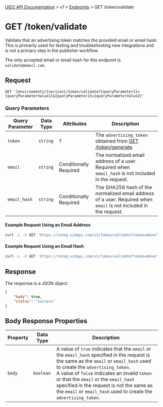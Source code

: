 [UID2 API Documentation](../../README.md) > v1 > [Endpoints](./README.md) > GET /token/validate

# GET /token/validate
Validate that an advertising token matches the provided email or email hash. This is primarily used for testing and troubleshooting new integrations and is not a primary step in the publisher workflow.

The only accepted email or email hash for this endpoint is `validate@email.com`.

## Request 

```GET '{environment}/{version}/token/validate?{queryParameter1}={queryParameterValue1}&{queryParameter2}={queryParameterValue2}'```

###  Query Parameters

| Query Parameter | Data Type | Attributes | Description |
| --- | --- | --- | --- |
| `token` | `string` | ? | The `advertising_token` obtained from [GET /token/generate](./get-token-generate.md). |
| `email` | `string` | Conditionally Required | The normalized email address of a user. Required when `email_hash` is not included in the request. |
| `email_hash` | `string` | Conditionally Required | The SHA256 hash of the normalized email address of a user. Required when `email` is not included in the request. |

#### Example Request Using an Email Address

```sh
curl -L -X GET 'https://integ.uidapi.com/v1/token/validate?token=AdvertisingTokenmZ4dZgeuXXl6DhoXqbRXQbHlHhA96leN94U1uavZVspwKXlfWETZ3b/besPFFvJxNLLySg4QEYHUAiyUrNncgnm7ppu0mi6wU2CW6hssiuEkKfstbo9XWgRUbWNTM+ewMzXXM8G9j8Q=&email=username@example.com' -H 'Authorization: Bearer YourTokenBV3tua4BXNw+HVUFpxLlGy8nWN6mtgMlIk='
```

#### Example Request Using an Email Hash

```sh
curl -L -X GET 'https://integ.uidapi.com/v1/token/validate?token=AdvertisingTokenmZ4dZgeuXXl6DhoXqbRXQbHlHhA96leN94U1uavZVspwKXlfWETZ3b/besPFFvJxNLLySg4QEYHUAiyUrNncgnm7ppu0mi6wU2CW6hssiuEkKfstbo9XWgRUbWNTM+ewMzXXM8G9j8Q=&email_hash=795BCB4BF560F9867AFB3DE2D0D3A94976324007C45EA099EC14E90231540547' -H 'Authorization: Bearer YourTokenBV3tua4BXNw+HVUFpxLlGy8nWN6mtgMlIk='
```

## Response

The response is a JSON object. 


```json
{
    "body": true,
    "status": "success"
}
```

## Body Response Properties

| Property | Data Type | Description |
| --- | --- | --- |
| `body` | `boolean` | A value of `true` indicates that the `email` or the `email_hash` specified in the request is the same as the `email` or `email_hash` used to create the `advertising_token`.<br>A value of `false` indicates an invalid `token` or that the `email` or the `email_hash` specified in the request is not the same as the `email` or `email_hash` used to create the `advertising_token`. |




